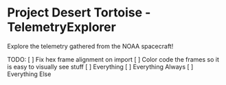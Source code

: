 # Project Desert Tortoise - TelemetryExplorer
Explore the telemetry gathered from the NOAA spacecraft! 

TODO:
[ ] Fix hex frame alignment on import
[ ] Color code the frames so it is easy to visually see stuff
[ ] Everything
[ ] Everything Always
[ ] Everything Else

